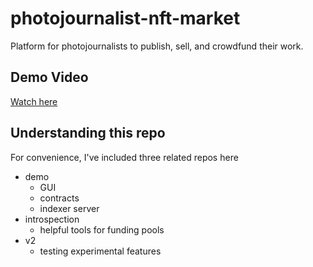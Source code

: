 # photojournalist-nft-market
Platform for photojournalists to publish, sell, and crowdfund their work.

## Demo Video
[Watch here](https://www.loom.com/share/ce046e552fcd47c79f5bc0dc1261f41b?sid=f20345bf-c1c1-4fd1-81bb-5831deb0337e)

## Understanding this repo
For convenience, I've included three related repos here

- demo
    - GUI
    - contracts
    - indexer server
- introspection
    - helpful tools for funding pools
- v2
    - testing experimental features